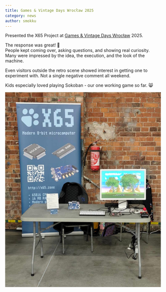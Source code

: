 ```yaml
---
title: Games & Vintage Days Wrocław 2025
category: news
author: smokku
---
```


Presented the X65 Project at [Games & Vintage Days Wrocław][1] 2025.

The response was great! 🎉  
People kept coming over, asking questions, and showing real curiosity.  
Many were impressed by the idea, the execution, and the look of the machine.

Even visitors outside the retro scene showed interest in getting one to experiment with.
Not a single negative comment all weekend.

Kids especially loved playing Sokoban - our one working game so far. 😸

![X65 at GVD 2025](/media/2025-10-11-GVD-2015-stand.jpeg)

[1]: https://gamesvintagedays.pl/
